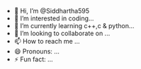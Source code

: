 - 👋 Hi, I’m @Siddhartha595
- 👀 I’m interested in coding...
- 🌱 I’m currently learning c++,c & python...
- 💞️ I’m looking to collaborate on ...
- 📫 How to reach me ...
- 😄 Pronouns: ...
- ⚡ Fun fact: ...

<!---
Siddhartha595/Siddhartha595 is a ✨ special ✨ repository because its `README.md` (this file) appears on your GitHub profile.
You can click the Preview link to take a look at your changes.
--->
